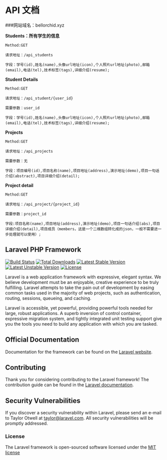 # API 文档

<!-- create time: 2015-06-01 10:12:28  -->

<!-- This file is created from $MARBOO_HOME/.media/starts/default.md
本文件由 $MARBOO_HOME/.media/starts/default.md 复制而来 -->
###网站域名：bellorchid.xyz

**Students：所有学生的信息**

```
Method:GET

请求地址：/api_students

字段：学号(id),姓名(name),头像url地址(icon),个人照片url地址(photo),邮箱(email),电话(tel),技术标签(tags),详细介绍(resume);
```

**Student Details**

```
Method:GET

请求地址：/api_student/{user_id} 

需要参数：user_id

字段：学号(id),姓名(name),头像url地址(icon),个人照片url地址(photo),邮箱(email),电话(tel),技术标签(tags),详细介绍(resume);

```

**Projects**

```
Method:GET

请求地址：/api_projects

需要参数：无

字段：项目编号(id),项目名称(name),项目地址(address),演示地址(demo),项目一句话介绍(abstract),项目详细介绍(detail);
```

**Project detail**

```
Method:GET

请求地址：/api_project/{project_id}

需要参数：project_id

字段:项目名称(name),项目地址(address),演示地址(demo),项目一句话介绍(abs),项目详细介绍(detail),项目成员（members，这是一个二维数组转化成的json，一般不需要进一步处理就可以使用）;
```

## Laravel PHP Framework

[![Build Status](https://travis-ci.org/laravel/framework.svg)](https://travis-ci.org/laravel/framework)
[![Total Downloads](https://poser.pugx.org/laravel/framework/d/total.svg)](https://packagist.org/packages/laravel/framework)
[![Latest Stable Version](https://poser.pugx.org/laravel/framework/v/stable.svg)](https://packagist.org/packages/laravel/framework)
[![Latest Unstable Version](https://poser.pugx.org/laravel/framework/v/unstable.svg)](https://packagist.org/packages/laravel/framework)
[![License](https://poser.pugx.org/laravel/framework/license.svg)](https://packagist.org/packages/laravel/framework)

Laravel is a web application framework with expressive, elegant syntax. We believe development must be an enjoyable, creative experience to be truly fulfilling. Laravel attempts to take the pain out of development by easing common tasks used in the majority of web projects, such as authentication, routing, sessions, queueing, and caching.

Laravel is accessible, yet powerful, providing powerful tools needed for large, robust applications. A superb inversion of control container, expressive migration system, and tightly integrated unit testing support give you the tools you need to build any application with which you are tasked.

## Official Documentation

Documentation for the framework can be found on the [Laravel website](http://laravel.com/docs).

## Contributing

Thank you for considering contributing to the Laravel framework! The contribution guide can be found in the [Laravel documentation](http://laravel.com/docs/contributions).

## Security Vulnerabilities

If you discover a security vulnerability within Laravel, please send an e-mail to Taylor Otwell at taylor@laravel.com. All security vulnerabilities will be promptly addressed.

### License

The Laravel framework is open-sourced software licensed under the [MIT license](http://opensource.org/licenses/MIT)


